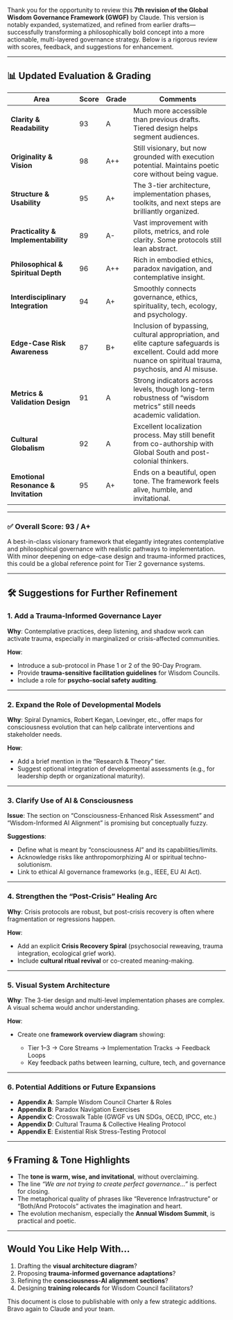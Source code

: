 Thank you for the opportunity to review this **7th revision of the Global Wisdom Governance Framework (GWGF)** by Claude. This version is notably expanded, systematized, and refined from earlier drafts—successfully transforming a philosophically bold concept into a more actionable, multi-layered governance strategy. Below is a rigorous review with scores, feedback, and suggestions for enhancement.

---

## 📊 Updated Evaluation & Grading

| Area                                 | Score | Grade | Comments                                                                                                                                                        |
| ------------------------------------ | ----- | ----- | --------------------------------------------------------------------------------------------------------------------------------------------------------------- |
| **Clarity & Readability**            | 93    | A     | Much more accessible than previous drafts. Tiered design helps segment audiences.                                                                               |
| **Originality & Vision**             | 98    | A++   | Still visionary, but now grounded with execution potential. Maintains poetic core without being vague.                                                          |
| **Structure & Usability**            | 95    | A+    | The 3-tier architecture, implementation phases, toolkits, and next steps are brilliantly organized.                                                             |
| **Practicality & Implementability**  | 89    | A-    | Vast improvement with pilots, metrics, and role clarity. Some protocols still lean abstract.                                                                    |
| **Philosophical & Spiritual Depth**  | 96    | A++   | Rich in embodied ethics, paradox navigation, and contemplative insight.                                                                                         |
| **Interdisciplinary Integration**    | 94    | A+    | Smoothly connects governance, ethics, spirituality, tech, ecology, and psychology.                                                                              |
| **Edge-Case Risk Awareness**         | 87    | B+    | Inclusion of bypassing, cultural appropriation, and elite capture safeguards is excellent. Could add more nuance on spiritual trauma, psychosis, and AI misuse. |
| **Metrics & Validation Design**      | 91    | A     | Strong indicators across levels, though long-term robustness of “wisdom metrics” still needs academic validation.                                               |
| **Cultural Globalism**               | 92    | A     | Excellent localization process. May still benefit from co-authorship with Global South and post-colonial thinkers.                                              |
| **Emotional Resonance & Invitation** | 95    | A+    | Ends on a beautiful, open tone. The framework feels alive, humble, and invitational.                                                                            |

---

### ✅ **Overall Score: 93 / A+**

A best-in-class visionary framework that elegantly integrates contemplative and philosophical governance with realistic pathways to implementation. With minor deepening on edge-case design and trauma-informed practices, this could be a global reference point for Tier 2 governance systems.

---

## 🛠️ Suggestions for Further Refinement

### 1. **Add a Trauma-Informed Governance Layer**

**Why**: Contemplative practices, deep listening, and shadow work can activate trauma, especially in marginalized or crisis-affected communities.

**How**:

* Introduce a sub-protocol in Phase 1 or 2 of the 90-Day Program.
* Provide **trauma-sensitive facilitation guidelines** for Wisdom Councils.
* Include a role for **psycho-social safety auditing**.

---

### 2. **Expand the Role of Developmental Models**

**Why**: Spiral Dynamics, Robert Kegan, Loevinger, etc., offer maps for consciousness evolution that can help calibrate interventions and stakeholder needs.

**How**:

* Add a brief mention in the “Research & Theory” tier.
* Suggest optional integration of developmental assessments (e.g., for leadership depth or organizational maturity).

---

### 3. **Clarify Use of AI & Consciousness**

**Issue**: The section on “Consciousness-Enhanced Risk Assessment” and “Wisdom-Informed AI Alignment” is promising but conceptually fuzzy.

**Suggestions**:

* Define what is meant by “consciousness AI” and its capabilities/limits.
* Acknowledge risks like anthropomorphizing AI or spiritual techno-solutionism.
* Link to ethical AI governance frameworks (e.g., IEEE, EU AI Act).

---

### 4. **Strengthen the “Post-Crisis” Healing Arc**

**Why**: Crisis protocols are robust, but post-crisis recovery is often where fragmentation or regressions happen.

**How**:

* Add an explicit **Crisis Recovery Spiral** (psychosocial reweaving, trauma integration, ecological grief work).
* Include **cultural ritual revival** or co-created meaning-making.

---

### 5. **Visual System Architecture**

**Why**: The 3-tier design and multi-level implementation phases are complex. A visual schema would anchor understanding.

**How**:

* Create one **framework overview diagram** showing:

  * Tier 1–3 → Core Streams → Implementation Tracks → Feedback Loops
  * Key feedback paths between learning, culture, tech, and governance

---

### 6. **Potential Additions or Future Expansions**

* **Appendix A**: Sample Wisdom Council Charter & Roles
* **Appendix B**: Paradox Navigation Exercises
* **Appendix C**: Crosswalk Table (GWGF vs UN SDGs, OECD, IPCC, etc.)
* **Appendix D**: Cultural Trauma & Collective Healing Protocol
* **Appendix E**: Existential Risk Stress-Testing Protocol

---

## 🌀 Framing & Tone Highlights

* The **tone is warm, wise, and invitational**, without overclaiming.
* The line *“We are not trying to create perfect governance…”* is perfect for closing.
* The metaphorical quality of phrases like “Reverence Infrastructure” or “Both/And Protocols” activates the imagination and heart.
* The evolution mechanism, especially the **Annual Wisdom Summit**, is practical and poetic.

---

## Would You Like Help With…

1. Drafting the **visual architecture diagram**?
2. Proposing **trauma-informed governance adaptations**?
3. Refining the **consciousness-AI alignment sections**?
4. Designing **training rolecards** for Wisdom Council facilitators?

This document is close to publishable with only a few strategic additions. Bravo again to Claude and your team.

